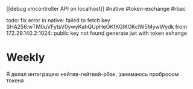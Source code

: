 
[[debug vmcontroller API on localhost]]
#native 
#token-exchange
#rbac

todo: fix error in native: failed to fetch key SHA256:wTM0uVFytsV0ywyKahQUpHeOKfKGIKOKclW5MywWydk from 172.29.140.2:1024: public key not found
generate jwt with token exhange

# Weekly
Я делал интеграцию нейтив-гейтвей-рбак, занимаюсь пробросом токена
